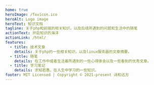 ```yaml
---
home: true
heroImage: /favicon.ico
heroAlt: Logo image
heroText: 知识文档
tagline: 关于php和前端的相关知识，以及后续所遇到的问题和生活中的随笔
actionText: 开启知识的海洋
actionLink: /html/
features:
  - title: 技术文章
    details: 关于php的一些相关知识，以及linux服务器的文章摘要。
  - title: 随笔
    details: 在工作中或者生活着所遇到的一些心得体会以及一些看到的优秀文章。
  - title: 学习笔记
    details: 求知若愚，在人生中学习的一些知识。
footer: MIT Licensed | Copyright © 2021-present 诗和远方
---
```

